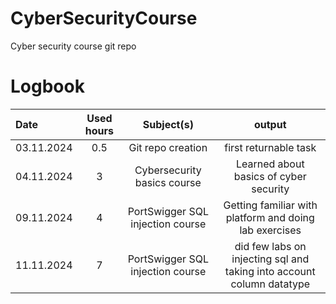 # CyberSecurityCourse
Cyber security course git repo

# Logbook

| Date | Used hours | Subject(s) | output |
| :---     |    :---:     |  :---: | :---: |
|03.11.2024 | 0.5 | Git repo creation | first returnable task |
|04.11.2024 | 3   | Cybersecurity basics course | Learned about basics of cyber security |
|09.11.2024 | 4    | PortSwigger SQL injection course |Getting familiar with platform and doing lab exercises | 
|11.11.2024 | 7  | PortSwigger SQL injection course | did few labs on injecting sql and taking into account column datatype |
